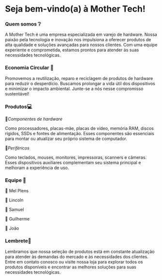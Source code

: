 # Seja bem-vindo(a) à Mother Tech!
### Quem somos :grey_question:
A Mother Tech é uma empresa especializada em varejo de hardware. Nossa paixão pela tecnologia e inovação nos impulsiona a oferecer produtos de alta qualidade e soluções avançadas para nossos clientes. Com uma equipe experiente e comprometida, estamos prontos para atender às suas necessidades tecnológicas.

### Economia Circular :deciduous_tree:
Promovemos a reutilização, reparo e reciclagem de produtos de hardware para reduzir o desperdício. Buscamos prolongar a vida útil dos dispositivos e minimizar o impacto ambiental. Junte-se a nós nesse compromisso sustentável!



### Produtos:computer:

:small_blue_diamond:*Componentes de hardware* 

Como processadores, placas-mãe, placas de vídeo, memória RAM, discos rígidos, SSDs e fontes de alimentação. Esses componentes são essenciais para montar ou atualizar seu próprio sistema de computador.

:small_blue_diamond:*Periféricos*

Como teclados, mouses, monitores, impressoras, scanners e câmeras. Esses dispositivos auxiliares complementam seu sistema principal e melhoram a experiência de uso.



### Equipe :dart:

:small_blue_diamond: Mel Plens 

:small_blue_diamond: Lincoln

:small_blue_diamond: Samuel

:small_blue_diamond: Guilherme

:small_blue_diamond: João

### Lembrete:mega:
Lembramos que nossa seleção de produtos está em constante atualização para atender às demandas do mercado e às necessidades dos clientes. Entre em contato conosco ou visite nossa loja para explorar todos os produtos disponíveis e encontrar as melhores soluções para suas necessidades tecnológicas.
